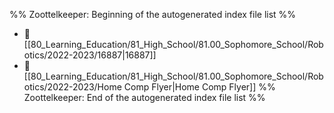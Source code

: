 %% Zoottelkeeper: Beginning of the autogenerated index file list  %%
- 📄 [[80_Learning_Education/81_High_School/81.00_Sophomore_School/Robotics/2022-2023/16887|16887]]
- 📄 [[80_Learning_Education/81_High_School/81.00_Sophomore_School/Robotics/2022-2023/Home Comp Flyer|Home Comp Flyer]]
%% Zoottelkeeper: End of the autogenerated index file list  %%
